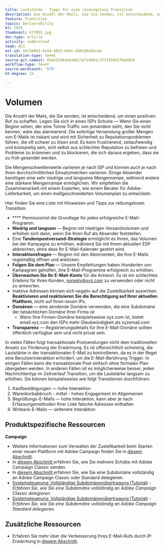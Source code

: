 ```yaml
---
title: Lautstärke - Tipps für eine reibungslose Transition
description: Die Anzahl der Mails, die Sie senden, ist entscheidend, um einen positiven Ruf zu schaffen. Erfahren Sie, was Sie mit der Transition gut machen können.
feature: Transition
topics: Deliverability
kt: 7055
thumbnail: kt7055.jpg
doc-type: article
activity: understand
team: ACS
exl-id: 1bc56061-0c64-4033-b49c-66618916bca6
translation-type: tm+mt
source-git-commit: 65eb1fd03e6a6617ef24661c371f850d1f8e6054
workflow-type: tm+mt
source-wordcount: '575'
ht-degree: 1%

---
```


# Volumen

Die Anzahl der Mails, die Sie senden, ist entscheidend, um einen positiven Ruf zu schaffen. Legen Sie sich in einen ISPs Schuhe — Wenn Sie einen Beginn sehen, der eine Tonne Traffic von jemandem sieht, den Sie nicht kennen, wäre das alarmierend. Die sofortige Versendung großer Mengen von E-Mails ist riskant und wird mit Sicherheit zu Reputationsproblemen führen, die oft schwer zu lösen sind. Es kann frustrierend, zeitaufwendig und kostspielig sein, sich selbst aus schlechter Reputation zu befreien und Probleme zu krümmen und zu blockieren, die sich daraus ergeben, dass sie zu früh gesendet werden.

Die Mengenschwellenwerte variieren je nach ISP und können auch je nach Ihren durchschnittlichen Einsatzmetriken variieren. Einige Absender benötigen eine sehr niedrige und langsame Mengenrampe, während andere eine stärkere Mengenrampe ermöglichen. Wir empfehlen die Zusammenarbeit mit einem Experten, wie einem Berater für Adobe-Lieferbarkeit, um einen maßgeschneiderten Volumenplan zu entwickeln.

Hier finden Sie eine Liste mit Hinweisen und Tipps zur reibungslosen Transition:

* **** Permissionist die Grundlage für jedes erfolgreiche E-Mail-Programm.
* **Niedrig und langsam** — Beginn mit niedrigen Versandvolumen und erhöhen sich dann, wenn Sie Ihren Ruf als Absender feststellen.
* Eine **Tandempostversand-Strategie** ermöglicht es Ihnen, das Volumen bei der Kampagne zu erhöhen, während Sie mit Ihrem aktuellen ESP abbrechen, ohne dass Ihr E-Mail-Kalender gestört wird.
* **Interaktionsfragen** — Beginn mit den Abonnenten, die Ihre E-Mails regelmäßig öffnen und anklicken.
* **Folgen Sie dem Plan** — Unsere Empfehlungen haben Hunderten von Kampagnen geholfen, ihre E-Mail-Programme erfolgreich zu erhöhen.
* **Überwachen Sie Ihr E-Mail-Konto** für die Antwort. Es ist ein schlechtes Erlebnis für Ihren Kunden, noreply@xyz.com zu verwenden oder nicht zu antworten.
* Inaktive Adressen können sich negativ auf die Zustellbarkeit auswirken. **Reaktivieren und reaktivieren Sie die Berechtigung auf Ihrer aktuellen Plattform**, nicht auf Ihren neuen IPs.
* **Domänen** — eine sendende Domäne verwenden, die eine Subdomäne der tatsächlichen Domäne Ihrer Firma ist
   * Wenn Ihre Firmen-Domäne beispielsweise xyz.com ist, bietet email.xyz.com den ISPs mehr Glaubwürdigkeit als xyzemail.com
* **Transparenz** — Registrierungsdetails für Ihre E-Mail-Domäne sollten öffentlich verfügbar sein und nicht privat sein.

In vielen Fällen folgt transaktionale Postsendungen nicht dem traditionellen Ansatz zur Förderung der Erwärmung. Es ist offensichtlich schwierig, die Lautstärke in der transaktionalen E-Mail zu kontrollieren, da es in der Regel eine Benutzerinteraktion erfordert, um die E-Mail-Berührung Trigger. In einigen Fällen kann die transaktionale Post einfach ohne formalen Plan übergeben werden. In anderen Fällen ist es möglicherweise besser, jeden Nachrichtentyp im Zeitverlauf Transition, um die Lautstärke langsam zu erhöhen. Sie können beispielsweise wie folgt Transitionen durchführen:

1. Kaufbestätigungen — hohe Interaktion
2. Warenkorbabbruch - mittel - hohes Engagement im Allgemeinen
3. Begrüßungs-E-Mails — hohe Interaktion, kann aber je nach Erfassungsmethoden Ihrer Liste falsche Adressen enthalten
4. Winback-E-Mails — seltenere Interaktion

## Produktspezifische Ressourcen

**Campaign**

* Weitere Informationen zum Verwalten der Zustellbarkeit beim Starten einer neuen Plattform mit Adobe Campaign finden Sie in [diesem Abschnitt](/help/additional-resources/ac-starting-new-platform.md).
* In [diesem Abschnitt ](https://experienceleague.adobe.com/docs/campaign-classic/using/sending-messages/key-steps-when-creating-a-delivery/steps-sending-the-delivery.html#sending-using-multiple-waves) erfahren Sie, wie Sie mehrere Schübe mit Adobe Campaign Classic senden.
* In [diesem Abschnitt ](/help/additional-resources/ac-domain-name-setup.md) erfahren Sie, wie Sie eine Subdomäne vollständig an Adobe Campaign Classic oder Standard delegieren.
* [Systemsteuerung: Vollständige Subdomänenübertragung (Tutorial)](https://experienceleague.adobe.com/docs/campaign-classic-learn/control-panel/subdomains-and-certificates/subdomain-delegation.html)  -  *Erfahren Sie, wie Sie eine Subdomäne vollständig an Adobe Campaign Classic delegieren.*
* [Systemsteuerung: Vollständige Subdomänenübertragung (Tutorial)](https://experienceleague.adobe.com/docs/campaign-standard-learn/control-panel/subdomains-and-certificates/subdomain-delegation.html)  -  *Erfahren Sie, wie Sie eine Subdomäne vollständig an Adobe Campaign Standard delegieren.*

## Zusätzliche Ressourcen

* Erfahren Sie mehr über die Verbesserung Ihres E-Mail-Rufs durch IP-Erwärmung in [diesem Abschnitt](/help/additional-resources/increase-reputation-with-ip-warming.md).

